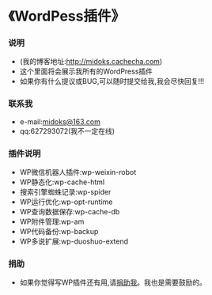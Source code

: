 《WordPess插件》
=================

### 说明
- (我的博客地址:http://midoks.cachecha.com)
- 这个里面将会展示我所有的WordPress插件
- 如果你有什么提议或BUG,可以随时提交给我,我会尽快回复!!!


### 联系我
- e-mail:midoks@163.com
- qq:627293072(我不一定在线)

### 插件说明

- WP微信机器人插件:wp-weixin-robot
- WP静态化:wp-cache-html
- 搜索引擎蜘蛛记录:wp-spider
- WP运行优化:wp-opt-runtime
- WP查询数据保存:wp-cache-db
- WP附件管理:wp-am
- WP代码备份:wp-backup
- WP多说扩展:wp-duoshuo-extend

### 捐助

- 如果你觉得写WP插件还有用,请[捐助我](http://me.alipay.com/midoks)。我也是需要鼓励的。
